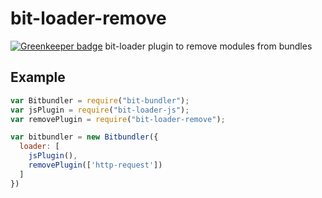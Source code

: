 # bit-loader-remove

[![Greenkeeper badge](https://badges.greenkeeper.io/MiguelCastillo/bit-loader-remove.svg)](https://greenkeeper.io/)
bit-loader plugin to remove modules from bundles

## Example

``` javascript
var Bitbundler = require("bit-bundler");
var jsPlugin = require("bit-loader-js");
var removePlugin = require("bit-loader-remove");

var bitbundler = new Bitbundler({
  loader: [
    jsPlugin(),
    removePlugin(['http-request'])
  ]
})
```
